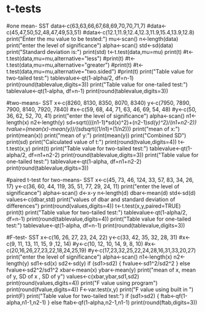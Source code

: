# t-tests
#one mean- SST
data<-c(63,63,66,67,68,69,70,70,71,7)
#data<-c(45,47,50,52,48,47,49,53,51)
#data<-c(12.1,11.9,12.4,12.3,11.9,15.4,13.9,12.8)
print("Ënter the mu value to be tested:")
mu<-scan()
n<-length(data)
print("enter the level of significance")
alpha<-scan()
std<-sd(data)
print("Standard deviation is:")
print(std)
t<-t.test(data,mu=mu)
print(t)
#t<-t.test(data,mu=mu,alternative="less")
#print(t)
#t<-t.test(data,mu=mu,alternative="greater")
#print(t)
#t<-t.test(data,mu=mu,alternative="two.sided")
#print(t)
print("Table value for two-tailed test:")
tablevalue<-qt(1-alpha/2, df=n-1)
print(round(tablevalue,digits=3))
print("Table value for one-tailed test:")
tablevalue<-qt(1-alpha, df=n-1)
print(round(tablevalue,digits=3))


#two-means- SST
x<-c(8260,	8130,	8350,	8070,	8340)
y<-c(7950,	7890,	7900,	8140,	7920,	7840)
#x<-c(59,	68,	44,	71,	63,	46,	69,	54,	48)
#y<-c(50,	36,	62,	52,	70,	41)
print("enter the level of significance")
alpha<-scan()
n1<-length(x)
n2<-length(y)
sd=sqrt((((n1-1)*sd(x)^2)+(n2-1)*sd(y)^2)/(n1+n2-2))
tvalue=(mean(x)-mean(y))/(sd*sqrt((1/n1)+(1/n2)))
print("mean of x:")
print(mean(x))
print("mean of y:")
print(mean(y))
print("Combined SD")
print(sd)
print("Calculated value of t:")
print(round(tvalue,digits=4))
t<-t.test(x,y)
print(t)
print("Table value for two-tailed test:")
tablevalue<-qt(1-alpha/2, df=n1+n2-2)
print(round(tablevalue,digits=3))
print("Table value for one-tailed test:")
tablevalue<-qt(1-alpha, df=n1+n2-2)
print(round(tablevalue,digits=3))


#paired t-test for two-means- SST
x<-c(45,	73,	46,	124,	33,	57,	83,	34,	26,	17)
y<-c(36,	60,	44,	119,	35,	51,	77,	29,	24,	11)
print("enter the level of significance")
alpha<-scan()
d<-x-y
n<-length(d)
dbar<-mean(d)
std<-sd(d)
values<-c(dbar,std)
print("values of dbar and standard deviation of differences")
print(round(values,digits=4))
t<-t.test(x,y,paired=TRUE)
print(t)
print("Table value for two-tailed test:")
tablevalue<-qt(1-alpha/2, df=n-1)
print(round(tablevalue,digits=4))
print("Table value for one-tailed test:")
tablevalue<-qt(1-alpha, df=n-1)
print(round(tablevalue,digits=3))


#F-test- SST
x<-c(16,	26,	27,	23,	24,	22)
y<-c(33,	42,	35,	32,	28,	31)
#x<-c(9,	11,	13,	11,	15,	9	,12,	14)
#y<-c(10,	12,	10,	14,	9,	8,	10)
#x<-c(20,16,26,27,23,22,18,24,25,19)
#y<-c(17,23,32,25,22,24,28,16,31,33,20,27)
print("enter the level of significance")
alpha<-scan()
n1<-length(x)
n2<-length(y)
sd1<-sd(x)
sd2<-sd(y)
if (sd1>sd2) { fvalue<-sd1^2/sd2^2 
} else fvalue<-sd2^2/sd1^2
xbar<-mean(x)
ybar<-mean(y)
print("mean of x, mean of y, SD of x , SD of y")
values<-c(xbar,ybar,sd1,sd2)
print(round(values,digits=4))
print("F value using program")
print(round(fvalue,digits=4))
F<-var.test(x,y)
print("F value using built in ")
print(F)
print("Table value for two-tailed test:")
if (sd1>sd2) { ftab<-qf(1-alpha,n1-1,n2-1)
} else ftab<-qf(1-alpha,n2-1,n1-1)
print(round(ftab,digits=3))
